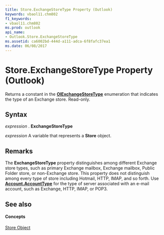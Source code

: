 ```yaml
---
title: Store.ExchangeStoreType Property (Outlook)
keywords: vbaol11.chm802
f1_keywords:
- vbaol11.chm802
ms.prod: outlook
api_name:
- Outlook.Store.ExchangeStoreType
ms.assetid: ca6002bd-444d-a111-adca-6f8fafc37ea1
ms.date: 06/08/2017
---
```



# Store.ExchangeStoreType Property (Outlook)

Returns a constant in the **[OlExchangeStoreType](olexchangestoretype-enumeration-outlook.md)** enumeration that indicates the type of an Exchange store. Read-only.


## Syntax

 _expression_ . **ExchangeStoreType**

 _expression_ A variable that represents a **Store** object.


## Remarks

The **ExchangeStoreType** property distinguishes among different Exchange store types, such as primary Exchange mailbox, Exchange mailbox, Public Folder store, or non-Exchange store. This property does not distinguish among every type of store including Hotmail, HTTP, IMAP, and so forth. Use **[Account.AccountType](account-accounttype-property-outlook.md)** for the type of server associated with an e-mail account, such as Exchange, HTTP, IMAP, or POP3.


## See also


#### Concepts


[Store Object](store-object-outlook.md)

